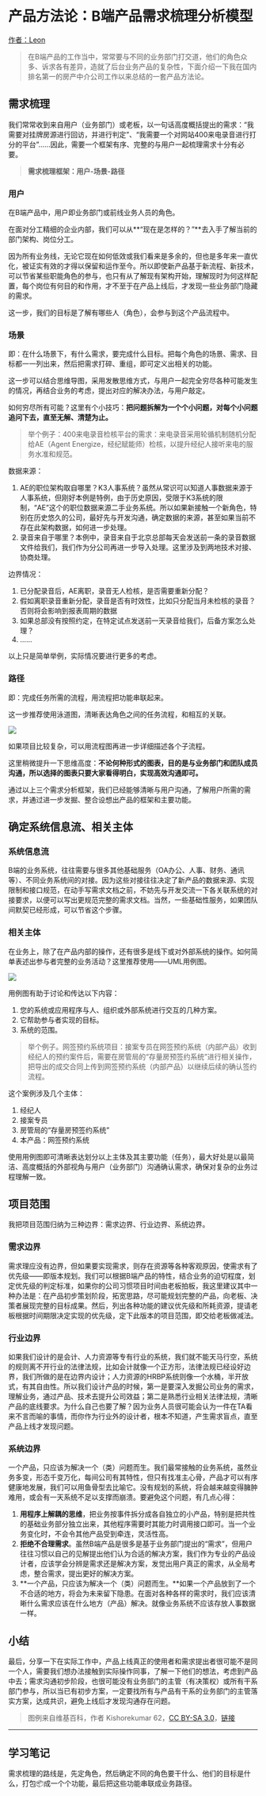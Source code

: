 # 产品方法论：B端产品需求梳理分析模型

[作者：Leon](https://www.woshipm.com/pmd/582416.html)

> 在B端产品的工作当中，常常要与不同的业务部门打交道，他们的角色众多、诉求各有差异，造就了后台业务产品的复杂性，下面介绍一下我在国内排名第一的房产中介公司工作以来总结的一套产品方法论。

## 需求梳理

我们常常收到来自用户（业务部门）或老板，以一句话高度概括提出的需求：“我需要对挂牌房源进行回访，并进行判定”、“我需要一个对网站400来电录音进行打分的平台”……因此，需要一个框架有序、完整的与用户一起梳理需求十分有必要。

>**需求梳理框架：用户-场景-路径**

### **用户**

在B端产品中，用户即业务部门或前线业务人员的角色。

在面对分工精细的企业内部，我们可以从**“现在是怎样的？”**去入手了解当前的部门架构、岗位分工。

因为所有业务线，无论它现在如何低效或我们看来是多余的，但也是多年来一直优化，被证实有效的才得以保留和运作至今。所以即使新产品基于新流程、新技术，可以节省某些职能角色的参与，也只有从了解现有架构开始，理解现时为何这样配置，每个岗位有何目的和作用，才不至于在产品上线后，才发现一些业务部门隐藏的需求。

这一步，我们的目标是了解有哪些人（角色），会参与到这个产品流程中。

### **场景**

即：在什么场景下，有什么需求，要完成什么目标。把每个角色的场景、需求、目标都一一列出来，然后把需求打碎、重组，即可定义出相关的功能。

这一步可以结合思维导图，采用发散思维方式，与用户一起完全穷尽各种可能发生的情况，再结合业务的考虑，提出对应的解决办法，与用户敲定。

如何穷尽所有可能？这里有个小技巧：**把问题拆解为一个个小问题，对每个小问题追问下去，直至无解、清楚为止。**

> 举个例子：400来电录音检核平台的需求：来电录音采用轮循机制随机分配给AE（Agent Energize，经纪赋能师）检核，以提升经纪人接听来电的服务水准和规范。

数据来源：

1. AE的职位架构取自哪里？K3人事系统？虽然从常识可以知道人事数据来源于人事系统，但刚好本例是特例，由于历史原因，受限于K3系统的限制，“AE”这个的职位数据来源二手业务系统。所以如果新接触一个新角色，特别在历史悠久的公司，最好先与开发沟通，确定数据的来源，甚至如果当前不存在此架构数据，如何进一步处理。
2. 录音来自于哪里？本例中，录音来自于北京总部每天会发送前一条的录音数据文件给我们，我们作为分公司再进一步导入处理。这里涉及到两地技术对接、协商处理。

边界情况：

1. 已分配录音后，AE离职，录音无人检核，是否需要重新分配？
2. 假如离职录音重新分配，录音是否有时效性，比如只分配当月未检核的录音？否则将会影响到报表周期的数据
3. 如果总部没有按照约定，在特定试点发送前一天录音给我们，后备方案怎么处理？
4. ……

以上只是简单举例，实际情况要进行更多的考虑。

### **路径**

即：完成任务所需的流程，用流程把功能串联起来。

这一步推荐使用泳道图，清晰表达角色之间的任务流程，和相互的关联。

![](src/swimlane-flow-chart.jpg)

如果项目比较复杂，可以用流程图再进一步详细描述各个子流程。

这里稍微提升一下思维高度：**不论何种形式的图表，目的是与业务部门和团队成员沟通，所以选择的图表只要大家看得明白，实现高效沟通即可。**

通过以上三个需求分析框架，我们已经能够清晰与用户沟通，了解用户所需的需求，并通过进一步发掘、整合设想出产品的框架和主要功能。

## 确定系统信息流、相关主体

### **系统信息流**

B端的业务系统，往往需要与很多其他基础服务（OA办公、人事、财务、通讯等）、不同业务系统间的对接。因为这些对接往往决定了新产品的数据来源、实现限制和接口规范，在动手写需求文档之前，不妨先与开发交流一下各关联系统的对接要求，以便可以写出更规范完整的需求文档。当然，一些基础性服务，如果团队间默契已经形成，可以节省这个步骤。

### **相关主体**

在业务上，除了在产品内部的操作，还有很多是线下或对外部系统的操作。如何简单表述出参与者完整的业务活动？这里推荐使用——UML用例图。

![](src/UML.png)


用例图有助于讨论和传达以下内容：

1. 您的系统或应用程序与人、组织或外部系统进行交互的几种方案。
2. 它帮助参与者实现的目标。
3. 系统的范围。

> 举个例子。网签预约系统项目：接案专员在网签预约系统（内部产品）收到经纪人的预约案件后，需要在房管局的“存量房预签约系统”进行相关操作，把导出的成交合同上传到网签预约系统（内部产品）以继续后续的确认签约流程。

这个案例涉及几个主体：

1. 经纪人
2. 接案专员
3. 房管局的“存量房预签约系统”
4. 本产品：网签预约系统

使用用例图即可清晰表达划分以上主体及其主要功能（任务），最大好处是以最简洁、高度概括的外部视角与用户（业务部门）沟通确认需求，确保对复杂的业务过程理解一致。

## 项目范围

我把项目范围归纳为三种边界：需求边界、行业边界、系统边界。

### **需求边界**

需求理应没有边界，但如果要实现需求，则存在资源等各种客观原因，使需求有了优先级——即版本规划。我们可以根据B端产品的特性，结合业务的迫切程度，划定优先级的判定标准，如果你的公司习惯项目时间由老板拍板，我这里建议其中一种办法是：在产品初步策划阶段，拓宽思路，尽可能规划完整的产品，向老板、决策者展现完整的目标成果。然后，列出各种功能的建议优先级和所耗资源，提请老板根据时间期限决定实现的优先级，定下此版本的项目范围，即交给老板做减法。

### **行业边界**

如果我们设计的是会计、人力资源等专有行业的系统，我们就不能天马行空，系统的规则离不开行业的法律法规，比如会计就像一个正方形，法律法规已经设好边界，我们所做的是在边界内设计；人力资源的HRBP系统则像一个水桶，半开放式，有其自由性。所以我们设计产品的时候，第一是要深入发掘公司业务的需求，理解业务，通过产品、技术去提升公司效益；第二是熟悉行业相关法律法规，清晰产品的底线要求。为什么自己也要了解？因为业务人员很可能会认为一件在TA看来不言而喻的事情，而你作为行业外的设计者，根本不知道，产生需求盲点，直至产品上线才发现问题。

### **系统边界**

一个产品，只应该为解决一个（类）问题而生。我们最常接触的业务系统，虽然业务多变，形态千变万化，每间公司有其特性，但只有找准主心骨，产品才可以有序健康地发展，我们可以用鱼骨型去比喻它。没有规划的系统，将会越来越变得臃肿难用，或会有一天系统不足以支撑而崩溃。要避免这个问题，有几点心得：

1. **用程序上解耦的思维**，把业务按事件拆分成各自独立的小产品，特别是把共性的基础业务部分独立出来，其他程序需要时其能力时调用接口即可。当一个业务变化时，不会令其他产品受到牵连，灵活性高。
2. **拒绝不合理需求**。虽然B端产品是很多是基于业务部门提出的“需求”，但用户往往习惯以自己的见解提出他们认为合适的解决方案，我们作为专业的产品设计者，应该学会分辨是需求还是解决方案，发觉出用户真正的需求，从全局考虑，整合需求，提出更好的解决方案。
3. **一个产品，只应该为解决一个（类）问题而生。**如果一个产品放到了一个不合适的地方，将会为未来留下隐患。在面对各种各样的需求时，我们应该清晰什么需求应该在什么地方（产品）解决。就像业务系统不应该存放人事数据一样。

## 小结

最后，分享一下在实际工作中，产品上线真正的使用者和需求提出者很可能不是同一个人，需要我们想办法接触到实际操作同事，了解一下他们的想法，考虑到产品中去；需求沟通初步阶段，也很可能没有业务部门的主管（有决策权）或所有干系部门参与，所以当已有初步方案，一定要找所有与产品有干系的业务部门的主管落实方案，达成共识，避免上线后才发现沟通存在问题。


> 图例来自维基百科，作者 Kishorekumar 62，<a href="https://creativecommons.org/licenses/by-sa/3.0" title="Creative Commons Attribution-Share Alike 3.0">CC BY-SA 3.0</a>，<a href="https://commons.wikimedia.org/w/index.php?curid=7880320">链接</a>


---

## 学习笔记

需求梳理的路线是，先定角色，然后确定不同的角色要干什么、他们的目标是什么，打包📦成一个个功能，最后把这些功能串联成业务路径。